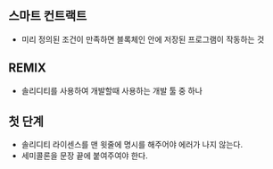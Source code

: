 ## 스마트 컨트랙트
  - 미리 정의된 조건이 만족하면 블록체인 안에 저장된 프로그램이 작동하는 것

## REMIX
  - 솔리디티를 사용하여 개발할때 사용하는 개발 툴 중 하나

## 첫 단계
  - 솔리디티 라이센스를 맨 윗줄에 명시를 해주어야 에러가 나지 않는다.
  - 세미콜론을 문장 끝에 붙여주여야 한다.




